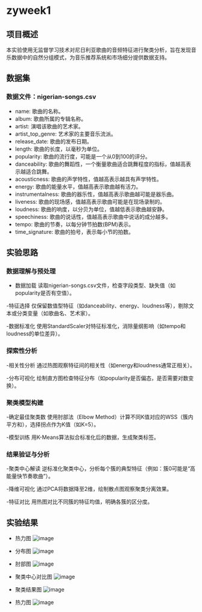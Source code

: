 # zyweek1

## 项目概述
本实验使用无监督学习技术对尼日利亚歌曲的音频特征进行聚类分析，旨在发现音乐数据中的自然分组模式，为音乐推荐系统和市场细分提供数据支持。
## 数据集
### 数据文件：nigerian-songs.csv   

- name: 歌曲的名称。  
- album: 歌曲所属的专辑名称。
- artist: 演唱该歌曲的艺术家。
- artist_top_genre: 艺术家的主要音乐流派。
- release_date: 歌曲的发布日期。
- length: 歌曲的长度，以毫秒为单位。
- popularity: 歌曲的流行度，可能是一个从0到100的评分。
- danceability: 歌曲的舞蹈性，一个衡量歌曲适合跳舞程度的指标，值越高表示越适合跳舞。
- acousticness: 歌曲的声学特性，值越高表示越具有声学特性。
- energy: 歌曲的能量水平，值越高表示歌曲越有活力。
- instrumentalness: 歌曲的器乐性，值越高表示歌曲越可能是器乐曲。
- liveness: 歌曲的现场感，值越高表示歌曲可能是在现场录制的。
- loudness: 歌曲的响度，以分贝为单位，值越低表示歌曲越安静。
- speechiness: 歌曲的说话性，值越高表示歌曲中说话的成分越多。
- tempo: 歌曲的节奏，以每分钟节拍数(BPM)表示。
- time_signature: 歌曲的拍号，表示每小节的拍数。

## 实验思路  

### 数据理解与预处理
- 数据加载
读取nigerian-songs.csv文件，检查字段类型、缺失值（如popularity是否有空值）。

-特征选择
仅保留数值型特征（如danceability、energy、loudness等），剔除文本或分类变量（如歌曲名、艺术家）。

-数据标准化
使用StandardScaler对特征标准化，消除量纲影响（如tempo和loudness的单位差异）。

### 探索性分析
-相关性分析
通过热图观察特征间的相关性（如energy和loudness通常正相关）。

-分布可视化
绘制直方图检查特征分布（如popularity是否偏态，是否需要对数变换）。

### 聚类模型构建
-确定最佳聚类数
使用肘部法（Elbow Method）计算不同K值对应的WSS（簇内平方和），选择拐点作为K值（如K=5）。

-模型训练
用K-Means算法拟合标准化后的数据，生成聚类标签。

### 结果验证与分析
-聚类中心解读
逆标准化聚类中心，分析每个簇的典型特征（例如：簇0可能是“高能量快节奏歌曲”）。

-降维可视化
通过PCA将数据降至2维，绘制散点图观察聚类分离效果。

-特征对比
用热图对比不同簇的特征均值，明确各簇的区分度。

## 实验结果
- 热力图
  ![image](https://github.com/user-attachments/assets/6ad57d46-acc6-4b18-b011-9c2c3d369303)

- 分布图
  ![image](https://github.com/user-attachments/assets/6bfcbfa5-3268-4ab5-a288-89d449d0a1e2)

- 肘部图
  ![image](https://github.com/user-attachments/assets/f4910b34-3981-472b-b750-4e358bcb07c2)
  
- 聚类中心对比图
  ![image](https://github.com/user-attachments/assets/209be5aa-7e59-4a54-aeab-ea2ed021752c)
  
- 聚类结果图
  ![image](https://github.com/user-attachments/assets/9d677af0-3fbe-4b89-9000-cc2433898ec6)

- 热力图
  ![image](https://github.com/user-attachments/assets/1d2d778c-0c0f-4453-99f3-b62a472dbce0)





